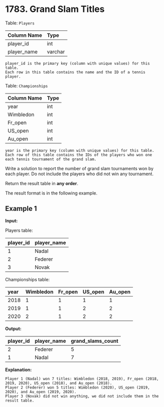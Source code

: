 # 1783. Grand Slam Titles

Table: `Players`

| Column Name | Type    |
| :---------- | :------ |
| player_id   | int     |
| player_name | varchar |

```text
player_id is the primary key (column with unique values) for this table.
Each row in this table contains the name and the ID of a tennis player.
```

Table: `Championships`

| Column Name | Type |
| :---------- | :--- |
| year        | int  |
| Wimbledon   | int  |
| Fr_open     | int  |
| US_open     | int  |
| Au_open     | int  |

```text
year is the primary key (column with unique values) for this table.
Each row of this table contains the IDs of the players who won one each tennis tournament of the grand slam.
```

Write a solution to report the number of grand slam tournaments won by each player. Do not include the players who did not win any tournament.

Return the result table in **any order**.

The result format is in the following example.

## Example 1

**Input:**

Players table:

| player_id | player_name |
| :-------- | :---------- |
| 1         | Nadal       |
| 2         | Federer     |
| 3         | Novak       |

Championships table:

| year | Wimbledon | Fr_open | US_open | Au_open |
| :--- | :-------- | :------ | :------ | :------ |
| 2018 | 1         | 1       | 1       | 1       |
| 2019 | 1         | 1       | 2       | 2       |
| 2020 | 2         | 1       | 2       | 2       |

**Output:**

| player_id | player_name | grand_slams_count |
| :-------- | :---------- | :---------------- |
| 2         | Federer     | 5                 |
| 1         | Nadal       | 7                 |

**Explanation:**

```text
Player 1 (Nadal) won 7 titles: Wimbledon (2018, 2019), Fr_open (2018, 2019, 2020), US_open (2018), and Au_open (2018).
Player 2 (Federer) won 5 titles: Wimbledon (2020), US_open (2019, 2020), and Au_open (2019, 2020).
Player 3 (Novak) did not win anything, we did not include them in the result table.
```
